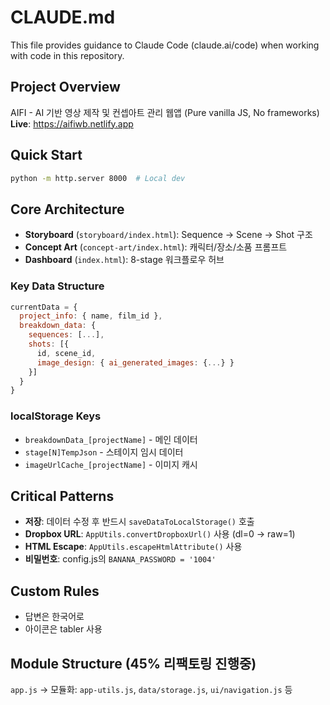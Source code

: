 # CLAUDE.md

This file provides guidance to Claude Code (claude.ai/code) when working with code in this repository.

## Project Overview

AIFI - AI 기반 영상 제작 및 컨셉아트 관리 웹앱 (Pure vanilla JS, No frameworks)
**Live**: https://aifiwb.netlify.app

## Quick Start

```bash
python -m http.server 8000  # Local dev
```

## Core Architecture

- **Storyboard** (`storyboard/index.html`): Sequence → Scene → Shot 구조
- **Concept Art** (`concept-art/index.html`): 캐릭터/장소/소품 프롬프트
- **Dashboard** (`index.html`): 8-stage 워크플로우 허브

### Key Data Structure
```javascript
currentData = {
  project_info: { name, film_id },
  breakdown_data: {
    sequences: [...],
    shots: [{ 
      id, scene_id,
      image_design: { ai_generated_images: {...} }
    }]
  }
}
```

### localStorage Keys
- `breakdownData_[projectName]` - 메인 데이터
- `stage[N]TempJson` - 스테이지 임시 데이터
- `imageUrlCache_[projectName]` - 이미지 캐시

## Critical Patterns

- **저장**: 데이터 수정 후 반드시 `saveDataToLocalStorage()` 호출
- **Dropbox URL**: `AppUtils.convertDropboxUrl()` 사용 (dl=0 → raw=1)
- **HTML Escape**: `AppUtils.escapeHtmlAttribute()` 사용
- **비밀번호**: config.js의 `BANANA_PASSWORD = '1004'`

## Custom Rules

- 답변은 한국어로
- 아이콘은 tabler 사용

## Module Structure (45% 리팩토링 진행중)
`app.js` → 모듈화: `app-utils.js`, `data/storage.js`, `ui/navigation.js` 등